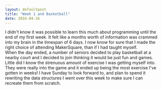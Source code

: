 ```yaml
---
layout: defaultpost
title: "Week 1 and Basketball"
date: 2016-04-16
---
```


I didn't know it was possible to learn this much about programming until the end of my first week. It felt like a months worth of information was crammed into my brain in the timespan of 6 days. I now know for sure that I made the right choice of attending MakerSquare, than if I had taught myself.<br />
When the day ended, a number of seniors decided to play basketball at a nearby court and I decided to join thinking it would be just fun and games. Little did I know the strenuous amount of exercise I was getting myself into. They were really into the game and it ended up being the most exercise I've gotten in weeks! I have Sunday to look forward to, and plan to spend it rewriting the data structures I went over this week to make sure I can recreate them from scratch.